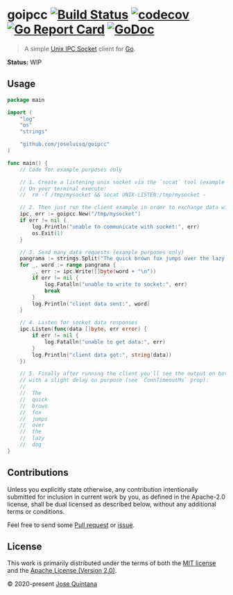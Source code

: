 # goipcc [![Build Status](https://travis-ci.com/joseluisq/goipcc.svg?branch=master)](https://travis-ci.com/joseluisq/goipcc) [![codecov](https://codecov.io/gh/joseluisq/goipcc/branch/master/graph/badge.svg)](https://codecov.io/gh/joseluisq/goipcc) [![Go Report Card](https://goreportcard.com/badge/github.com/joseluisq/goipcc)](https://goreportcard.com/report/github.com/joseluisq/goipcc) [![GoDoc](https://godoc.org/github.com/joseluisq/goipcc?status.svg)](https://pkg.go.dev/github.com/joseluisq/goipcc)

> A simple [Unix IPC Socket](https://en.wikipedia.org/wiki/Unix_domain_socket) client for [Go](https://golang.org/pkg/net/).

**Status:** WIP

## Usage

```go
package main

import (
    "log"
	"os"
    "strings"

	"github.com/joseluisq/goipcc"
)

func main() {
	// Code for example purposes only

	// 1. Create a listening unix socket via the `socat` tool (example purposes only)
	// On your terminal execute:
	// 	rm -f /tmp/mysocket && socat UNIX-LISTEN:/tmp/mysocket -

	// 2. Then just run the client example in order to exchange data with current socket
	ipc, err := goipcc.New("/tmp/mysocket")
	if err != nil {
		log.Println("unable to communicate with socket:", err)
		os.Exit(1)
	}

	// 3. Send many data requests (example purposes only)
	pangrama := strings.Split("The quick brown fox jumps over the lazy dog", " ")
	for _, word := range pangrama {
		_, err := ipc.Write([]byte(word + "\n"))
		if err != nil {
			log.Fatalln("unable to write to socket:", err)
			break
		}
		log.Println("client data sent:", word)
	}

	// 4. Listen for socket data responses
	ipc.Listen(func(data []byte, err error) {
		if err != nil {
			log.Fatalln("unable to get data:", err)
		}
		log.Println("client data got:", string(data))
	})

	// 5. Finally after running the client you'll see the output on both sides
	// with a slight delay on purpose (see `ConnTimeoutMs` prop):
	//
	// 	The
	// 	quick
	// 	brown
	// 	fox
	// 	jumps
	// 	over
	// 	the
	// 	lazy
	// 	dog
}
```

## Contributions

Unless you explicitly state otherwise, any contribution intentionally submitted for inclusion in current work by you, as defined in the Apache-2.0 license, shall be dual licensed as described below, without any additional terms or conditions.

Feel free to send some [Pull request](https://github.com/joseluisq/goipcc/pulls) or [issue](https://github.com/joseluisq/goipcc/issues).

## License

This work is primarily distributed under the terms of both the [MIT license](LICENSE-MIT) and the [Apache License (Version 2.0)](LICENSE-APACHE).

© 2020-present [Jose Quintana](https://git.io/joseluisq)
